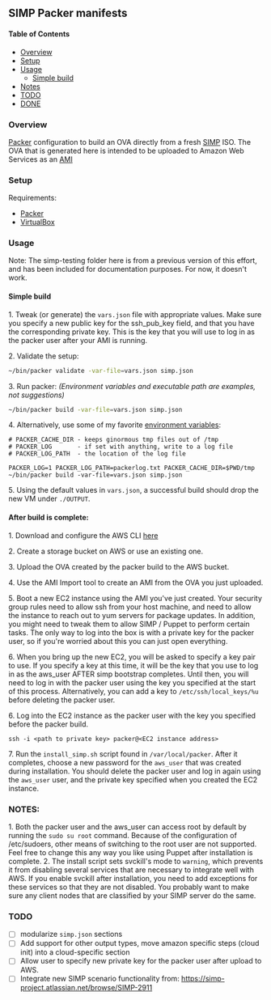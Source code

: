 ## SIMP Packer manifests

#### Table of Contents

* [Overview](#overview)
* [Setup](#setup)
* [Usage](#usage)
	* [Simple build](#simple-build)
* [Notes](#notes)
* [TODO](#todo)
* [DONE](#done)

### Overview

[Packer](https://packer.io) configuration to build an OVA directly from a fresh [SIMP](https://github.com/NationalSecurityAgency/SIMP) ISO. The OVA that is generated here is intended to be uploaded to Amazon Web Services as an [AMI](http://docs.aws.amazon.com/AWSEC2/latest/UserGuide/AMIs.html)

### Setup

Requirements:
  - [Packer](https://www.packer.io/downloads.html)
  - [VirtualBox](https://www.virtualbox.org/wiki/Downloads)

### Usage

Note: The simp-testing folder here is from a previous version of this effort, and has been included for documentation purposes. For now, it doesn't work. 

#### Simple build
1\. Tweak (or generate) the `vars.json` file with appropriate values. Make sure you specify a new public key for the ssh_pub_key field, and that you have the corresponding private key. This is the key that you will use to log in as the packer user after your AMI is running. 

2\. Validate the setup:
```sh
~/bin/packer validate -var-file=vars.json simp.json
```
3\. Run packer:
_(Environment variables and executable path are examples, not suggestions)_
```sh
~/bin/packer build -var-file=vars.json simp.json
```
4\. Alternatively, use some of my favorite [environment variables](https://www.packer.io/docs/other/environmental-variables.html):
```
# PACKER_CACHE_DIR - keeps ginormous tmp files out of /tmp
# PACKER_LOG       - if set with anything, write to a log file
# PACKER_LOG_PATH  - the location of the log file

PACKER_LOG=1 PACKER_LOG_PATH=packerlog.txt PACKER_CACHE_DIR=$PWD/tmp  ~/bin/packer build -var-file=vars.json simp.json
```

5\. Using the default values in `vars.json`, a successful build should drop the new VM under `./OUTPUT`.

#### After build is complete: 
1\. Download and configure the AWS CLI [here](http://docs.aws.amazon.com/cli/latest/userguide/cli-chap-getting-set-up.html)

2\. Create a storage bucket on AWS or use an existing one.

3\. Upload the OVA created by the packer build to the AWS bucket. 

4\. Use the AMI Import tool to create an AMI from the OVA you just uploaded.

5\. Boot a new EC2 instance using the AMI you've just created. Your security group rules need to allow ssh from your host machine, and need to allow the instance to reach out to yum servers for package updates. In addition, you might need to tweak them to allow SIMP / Puppet to perform certain tasks. The only way to log into the box is with a private key for the packer user, so if you're worried about this you can just open everything. 

6\. When you bring up the new EC2, you will be asked to specify a key pair to use. If you specify a key at this time, it will be the key that you use to log in as the aws_user AFTER simp bootstrap completes. Until then, you will need to log in with the packer user using the key you specified at the start of this process. Alternatively, you can add a key to `/etc/ssh/local_keys/%u` before deleting the packer user. 

6\. Log into the EC2 instance as the packer user with the key you specified before the packer build. 
```
ssh -i <path to private key> packer@<EC2 instance address>
```

7\. Run the `install_simp.sh` script found in `/var/local/packer`. After it completes, choose a new password for the `aws_user` that was created during installation. You should delete the packer user and log in again using the `aws_user` user, and the private key specified when you created the EC2 instance. 

### NOTES:
1\. Both the packer user and the aws_user can access root by default by running the `sudo su root` command. Because of the configuration of /etc/sudoers, other means of switching to the root user are not supported. Feel free to change this any way you like using Puppet after installation is complete. 
2\. The install script sets svckill's mode to `warning`, which prevents it from disabling several services that are necessary to integrate well with AWS. If you enable svckill after installation, you need to add exceptions for these services so that they are not disabled. You probably want to make sure any client nodes that are classified by your SIMP server do the same. 


### TODO
- [ ] modularize `simp.json` sections
- [ ] Add support for other output types, move amazon specific steps (cloud init) into a cloud-specific section
- [ ] Allow user to specify new private key for the packer user after upload to AWS. 
- [ ] Integrate new SIMP scenario functionality from: https://simp-project.atlassian.net/browse/SIMP-2911
